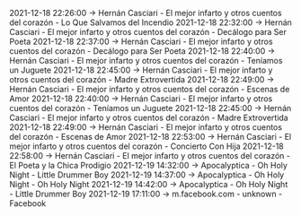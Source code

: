 2021-12-18 22:26:00 -> Hernán Casciari - El mejor infarto y otros cuentos del corazón - Lo Que Salvamos del Incendio
2021-12-18 22:32:00 -> Hernán Casciari - El mejor infarto y otros cuentos del corazón - Decálogo para Ser Poeta
2021-12-18 22:37:00 -> Hernán Casciari - El mejor infarto y otros cuentos del corazón - Decálogo para Ser Poeta
2021-12-18 22:40:00 -> Hernán Casciari - El mejor infarto y otros cuentos del corazón - Teníamos un Juguete
2021-12-18 22:45:00 -> Hernán Casciari - El mejor infarto y otros cuentos del corazón - Madre Extrovertida
2021-12-18 22:49:00 -> Hernán Casciari - El mejor infarto y otros cuentos del corazón - Escenas de Amor
2021-12-18 22:40:00 -> Hernán Casciari - El mejor infarto y otros cuentos del corazón - Teníamos un Juguete
2021-12-18 22:45:00 -> Hernán Casciari - El mejor infarto y otros cuentos del corazón - Madre Extrovertida
2021-12-18 22:49:00 -> Hernán Casciari - El mejor infarto y otros cuentos del corazón - Escenas de Amor
2021-12-18 22:53:00 -> Hernán Casciari - El mejor infarto y otros cuentos del corazón - Concierto Con Hija
2021-12-18 22:58:00 -> Hernán Casciari - El mejor infarto y otros cuentos del corazón - El Poeta y la Chica Prodigio
2021-12-19 14:32:00 -> Apocalyptica - Oh Holy Night - Little Drummer Boy
2021-12-19 14:37:00 -> Apocalyptica - Oh Holy Night - Oh Holy Night
2021-12-19 14:42:00 -> Apocalyptica - Oh Holy Night - Little Drummer Boy
2021-12-19 17:11:00 -> m.facebook.com - unknown - Facebook
